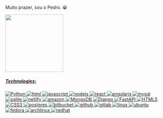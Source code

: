 <p>Muito prazer, sou o Pedro. &#128512;</p>

<a href="https://github.com/Pedro-Adriano">
<img height="180em" src="https://github-readme-stats-eight-theta.vercel.app/api?username=Pedro-Adriano&show_icons=true&theme=dark&include_all_commits=true&count_private=true"/>
  
##### Technologies:
![Python](https://img.shields.io/badge/python-%2314354C.svg?style=for-the-badge&logo=python&logoColor=white)
![html](https://img.shields.io/badge/HTML-239120?style=for-the-badge&logo=html5&logoColor=white)
![javascript](https://img.shields.io/badge/JavaScript-F7DF1E?style=for-the-badge&logo=javascript&logoColor=black)
![nodejs](https://img.shields.io/badge/Node.js-43853D?style=for-the-badge&logo=node.js&logoColor=white)
![react](https://img.shields.io/badge/React-20232A?style=for-the-badge&logo=react&logoColor=61DAFB)
![angularjs](https://img.shields.io/badge/AngularJS-E23237?style=for-the-badge&logo=angularjs&logoColor=white)
![mysql](https://img.shields.io/badge/MySQL-00000F?style=for-the-badge&logo=mysql&logoColor=white)
![sqlite](https://img.shields.io/badge/SQLite-07405E?style=for-the-badge&logo=sqlite&logoColor=white)
![netlify](https://img.shields.io/badge/Netlify-00C7B7?style=for-the-badge&logo=netlify&logoColor=white)
![amazon](https://img.shields.io/badge/Amazon_AWS-232F3E?style=for-the-badge&logo=amazon-aws&logoColor=white)
![MongoDB](https://img.shields.io/badge/MongoDB-%234ea94b.svg?style=for-the-badge&logo=mongodb&logoColor=white)
![Django](https://img.shields.io/badge/django-%23092E20.svg?style=for-the-badge&logo=django&logoColor=white)
![FastAPI](https://img.shields.io/badge/FastAPI-005571?style=for-the-badge&logo=fastapi)
![HTML5](https://img.shields.io/badge/html5-%23E34F26.svg?style=for-the-badge&logo=html5&logoColor=white)
![CSS3](https://img.shields.io/badge/css3-%231572B6.svg?style=for-the-badge&logo=css3&logoColor=white)
![postgres](https://img.shields.io/badge/PostgreSQL-316192?style=for-the-badge&logo=postgresql&logoColor=white)
![bitbucket](https://img.shields.io/badge/Bitbucket-0747a6?style=for-the-badge&logo=bitbucket&logoColor=white)
![github](https://img.shields.io/badge/GitHub-100000?style=for-the-badge&logo=github&logoColor=white)
![gitlab](https://img.shields.io/badge/GitLab-330F63?style=for-the-badge&logo=gitlab&logoColor=white)
![linux](https://img.shields.io/badge/Linux-FCC624?style=for-the-badge&logo=linux&logoColor=black)
![ubuntu](https://img.shields.io/badge/Ubuntu-E95420?style=for-the-badge&logo=ubuntu&logoColor=white)
![fedora](https://img.shields.io/badge/freebsd-AB2B28?style=for-the-badge&logo=freebsd&logoColor=white)
![archlinux](https://img.shields.io/badge/Arch_Linux-1793D1?style=for-the-badge&logo=arch-linux&logoColor=white)
![redhat](https://img.shields.io/badge/Red%20Hat-EE0000?style=for-the-badge&logo=redhat&logoColor=white)
